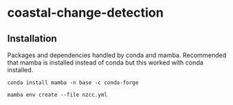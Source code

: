 # coastal-change-detection

## Installation 
Packages and dependencies handled by conda and mamba. Recommended that mamba is installed instead of conda but this worked with conda installed.

`conda install mamba -n base -c conda-forge`

`mamba env create --file nzcc.yml`

